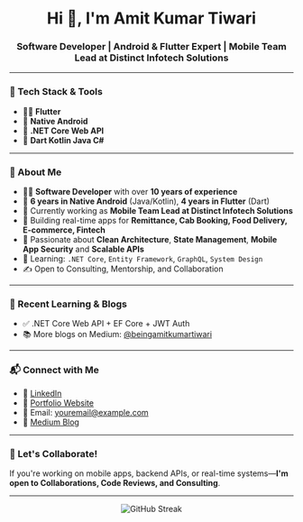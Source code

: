 <h1 align="center">Hi 👋, I'm Amit Kumar Tiwari</h1>
<h3 align="center">Software Developer | Android & Flutter Expert | Mobile Team Lead at Distinct Infotech Solutions</h3>

---

### 🔧 Tech Stack & Tools
- 👨‍💻 **Flutter**
- 🔁 **Native Android**
- 🧾 **.NET Core Web API**
- 💼 **Dart Kotlin Java C#**

---

### 🚀 About Me
- 👨‍💻 **Software Developer** with over **10 years of experience**
- 🔁 **6 years in Native Android** (Java/Kotlin), **4 years in Flutter** (Dart)
- 💼 Currently working as **Mobile Team Lead at Distinct Infotech Solutions**
- 🧾 Building real-time apps for **Remittance, Cab Booking, Food Delivery, E-commerce, Fintech**
- 🧠 Passionate about **Clean Architecture**, **State Management**, **Mobile App Security** and **Scalable APIs**
- 🧩 Learning: `.NET Core`, `Entity Framework`, `GraphQL`, `System Design`
- ✍️ Open to Consulting, Mentorship, and Collaboration

---

### 🧠 Recent Learning & Blogs

- ✅ .NET Core Web API + EF Core + JWT Auth
- 📚 More blogs on Medium: [@beingamitkumartiwari](https://beingamitkumartiwari.medium.com)

---

### 📬 Connect with Me

- 🔗 [LinkedIn](https://www.linkedin.com/in/beingamitkumartiwari/)
- 💼 [Portfolio Website](https://amitkumartiwarimobiledeveloper.web.app/)
- 📧 Email: [youremail@example.com](mailto:amtechnovation@gmail.com)
- 📝 [Medium Blog](https://beingamitkumartiwari.medium.com)

---

### 🎯 Let's Collaborate!

If you're working on mobile apps, backend APIs, or real-time systems—**I'm open to Collaborations, Code Reviews, and Consulting**.

---

<p align="center">
  <img src="https://github-readme-streak-stats.herokuapp.com/?user=amitkumartiwaridis&theme=radical" alt="GitHub Streak" />
</p>

